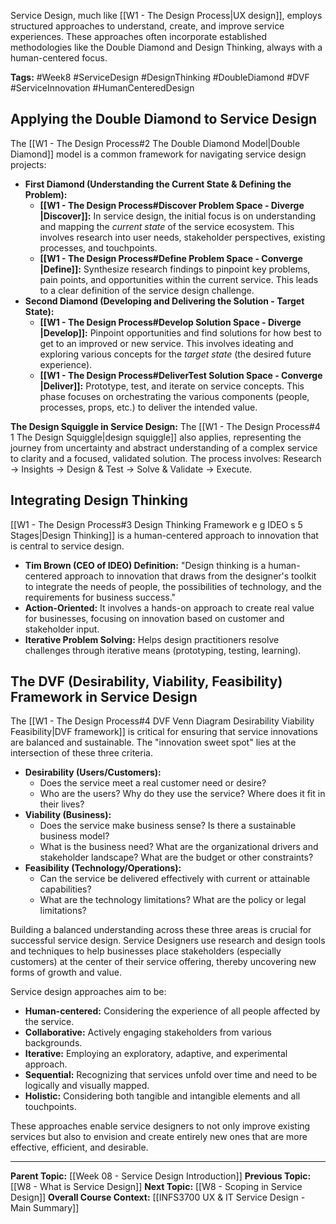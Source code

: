 Service Design, much like [[W1 - The Design Process|UX design]], employs structured approaches to understand, create, and improve service experiences. These approaches often incorporate established methodologies like the Double Diamond and Design Thinking, always with a human-centered focus.

**Tags:** #Week8 #ServiceDesign #DesignThinking #DoubleDiamond #DVF #ServiceInnovation #HumanCenteredDesign

## Applying the Double Diamond to Service Design

The [[W1 - The Design Process#2 The Double Diamond Model|Double Diamond]] model is a common framework for navigating service design projects:

* **First Diamond (Understanding the Current State & Defining the Problem):**
    * **[[W1 - The Design Process#Discover Problem Space - Diverge |Discover]]:** In service design, the initial focus is on understanding and mapping the *current state* of the service ecosystem. This involves research into user needs, stakeholder perspectives, existing processes, and touchpoints.
    * **[[W1 - The Design Process#Define Problem Space - Converge |Define]]:** Synthesize research findings to pinpoint key problems, pain points, and opportunities within the current service. This leads to a clear definition of the service design challenge.
* **Second Diamond (Developing and Delivering the Solution - Target State):**
    * **[[W1 - The Design Process#Develop Solution Space - Diverge |Develop]]:** Pinpoint opportunities and find solutions for how best to get to an improved or new service. This involves ideating and exploring various concepts for the *target state* (the desired future experience).
    * **[[W1 - The Design Process#DeliverTest Solution Space - Converge |Deliver]]:** Prototype, test, and iterate on service concepts. This phase focuses on orchestrating the various components (people, processes, props, etc.) to deliver the intended value.

**The Design Squiggle in Service Design:**
The [[W1 - The Design Process#4 1 The Design Squiggle|design squiggle]] also applies, representing the journey from uncertainty and abstract understanding of a complex service to clarity and a focused, validated solution. The process involves: Research → Insights → Design & Test → Solve & Validate → Execute.

## Integrating Design Thinking

[[W1 - The Design Process#3 Design Thinking Framework e g IDEO s 5 Stages|Design Thinking]] is a human-centered approach to innovation that is central to service design.

* **Tim Brown (CEO of IDEO) Definition:** "Design thinking is a human-centered approach to innovation that draws from the designer's toolkit to integrate the needs of people, the possibilities of technology, and the requirements for business success."
* **Action-Oriented:** It involves a hands-on approach to create real value for businesses, focusing on innovation based on customer and stakeholder input.
* **Iterative Problem Solving:** Helps design practitioners resolve challenges through iterative means (prototyping, testing, learning).

## The DVF (Desirability, Viability, Feasibility) Framework in Service Design

The [[W1 - The Design Process#4 DVF Venn Diagram Desirability Viability Feasibility|DVF framework]] is critical for ensuring that service innovations are balanced and sustainable. The "innovation sweet spot" lies at the intersection of these three criteria.

* **Desirability (Users/Customers):**
    * Does the service meet a real customer need or desire?
    * Who are the users? Why do they use the service? Where does it fit in their lives?
* **Viability (Business):**
    * Does the service make business sense? Is there a sustainable business model?
    * What is the business need? What are the organizational drivers and stakeholder landscape? What are the budget or other constraints?
* **Feasibility (Technology/Operations):**
    * Can the service be delivered effectively with current or attainable capabilities?
    * What are the technology limitations? What are the policy or legal limitations?

Building a balanced understanding across these three areas is crucial for successful service design. Service Designers use research and design tools and techniques to help businesses place stakeholders (especially customers) at the center of their service offering, thereby uncovering new forms of growth and value.

Service design approaches aim to be:
* **Human-centered:** Considering the experience of all people affected by the service.
* **Collaborative:** Actively engaging stakeholders from various backgrounds.
* **Iterative:** Employing an exploratory, adaptive, and experimental approach.
* **Sequential:** Recognizing that services unfold over time and need to be logically and visually mapped.
* **Holistic:** Considering both tangible and intangible elements and all touchpoints.

These approaches enable service designers to not only improve existing services but also to envision and create entirely new ones that are more effective, efficient, and desirable.

---
**Parent Topic:** [[Week 08 - Service Design Introduction]]
**Previous Topic:** [[W8 - What is Service Design]]
**Next Topic:** [[W8 - Scoping in Service Design]]
**Overall Course Context:** [[INFS3700 UX & IT Service Design - Main Summary]]
